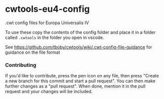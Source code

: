 # cwtools-eu4-config
.cwt config files for Europa Universalis IV

To use these copy the contents of the config folder and place it in a folder called `.cwtools` in the folder you open in vscode.

See https://github.com/tboby/cwtools/wiki/.cwt-config-file-guidance for guidance on the file format

### Contributing
If you'd like to contribute, press the pen icon on any file, then press "Create a new branch for this commit and start a pull request". You can then make further changes as a "pull request". When done, mention it in the pull request and your changes will be included.
